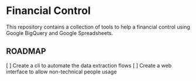 # Financial Control

This repository contains a collection of tools to help a financial control using Google BigQuery and Google Spreadsheets.

## ROADMAP

[ ] Create a cli to automate the data extraction flows
[ ] Create a web interface to allow non-technical people usage
